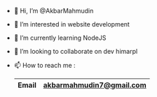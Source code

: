 - 👋 Hi, I’m @AkbarMahmudin
- 👀 I’m interested in website development
- 🌱 I’m currently learning NodeJS
- 💞️ I’m looking to collaborate on dev himarpl
- 📫 How to reach me :

  | Email  | akbarmahmudin7@gmail.com |
  | ------------- | ------------- |

<!---
AkbarMahmudin/AkbarMahmudin is a ✨ special ✨ repository because its `README.md` (this file) appears on your GitHub profile.
You can click the Preview link to take a look at your changes.
--->
